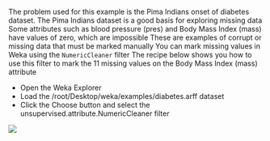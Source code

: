 The problem used for this example is the Pima Indians onset of diabetes dataset. The Pima Indians dataset is a good basis for exploring
missing data Some attributes such as blood pressure (pres) and Body Mass Index (mass) have
values of zero, which are impossible These are examples of corrupt or missing data that must
be marked manually You can mark missing values in Weka using the `NumericCleaner` filter
The recipe below shows you how to use this filter to mark the 11 missing values on the Body
Mass Index (mass) attribute
- Open the Weka Explorer
- Load the /root/Desktop/weka/examples/diabetes.arff dataset
- Click the Choose button and select the unsupervised.attribute.NumericCleaner filter

![](https://github.com/fenago/katacoda-scenarios/raw/master/machine-learning-mastery-weka/machine-learning-mastery-weka-chapter-12/steps/images/52.png)

